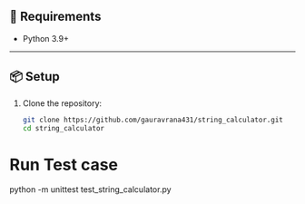 
## 🧰 Requirements

- Python 3.9+

---

## 📦 Setup

1. Clone the repository:
   ```bash
   git clone https://github.com/gauravrana431/string_calculator.git
   cd string_calculator
   

# Run Test case

python -m unittest test_string_calculator.py


# 
